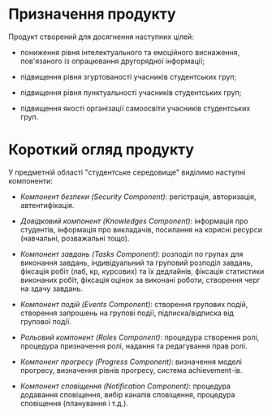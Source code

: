# Призначення продукту

Продукт створений для досягнення наступних цілей:

* пониження рівня інтелектуального та емоційного виснаження, пов'язаного із опрацювання другорядної інформації; 

* підвищення рівня згуртованості учасників студентських груп;

* підвищення рівня пунктуальності учасників студентських груп;

* підвищення якості організації самоосвіти учасників студентських груп.

# Короткий огляд продукту

У предметній області "студентське середовище" виділимо наступні компоненти:

* *Компонент безпеки (Security Component)*: регістрація, авторизація, автентифікація.

* *Довідковий компонент (Knowledges Component)*: інформація про студентів, інформація про викладачів, посилання на корисні ресурси (навчальні, розважальні тощо).

* *Компонент завдань (Tasks Component)*: розподіл по групах для виконання завдань, індивідуальний та груповий розподіл завдань, фіксація робіт (лаб, кр, курсових) та їх дедлайнів, фіксація статистики виконаних робіт, фіксація оцінок за виконані роботи, створення черг на здачу завдань.

* *Компонент подій (Events Component)*: створення групових подій, створення запрошень на групові події, підписка/відписка від групової події.

* *Рольовий компонент (Roles Component)*: процедура створення ролі, процедура призначення ролі, надання та редагування прав ролі.

* *Компоненг прогресу (Progress Component)*: визначення моделі прогресу, визначення рівнів прогресу, система achievement-ів.

* *Компонент сповіщення (Notification Component)*: процедура додавання сповіщення, вибір каналів сповіщення, процедура сповіщення (планування і т.д.).
